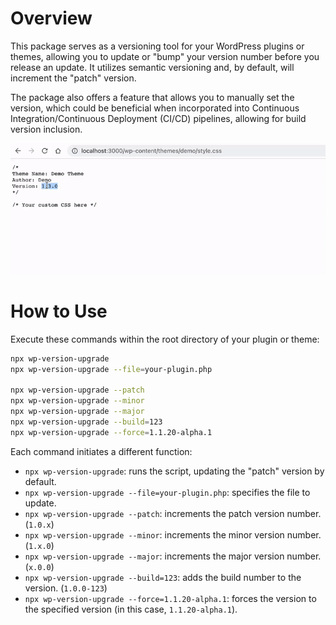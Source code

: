 # Overview

This package serves as a versioning tool for your WordPress plugins or themes, allowing you to update or "bump" your
version number before you release an update. It utilizes semantic versioning and, by default, will increment the "patch"
version.

The package also offers a feature that allows you to manually set the version, which could be beneficial when
incorporated into Continuous Integration/Continuous Deployment (CI/CD) pipelines, allowing for build version inclusion.

![Demo of CLI](https://raw.githubusercontent.com/AXE-WEB/wp-version-upgrade/master/demo.gif)

# How to Use

Execute these commands within the root directory of your plugin or theme:

```bash
npx wp-version-upgrade
npx wp-version-upgrade --file=your-plugin.php

npx wp-version-upgrade --patch
npx wp-version-upgrade --minor
npx wp-version-upgrade --major
npx wp-version-upgrade --build=123
npx wp-version-upgrade --force=1.1.20-alpha.1
```

Each command initiates a different function:

* `npx wp-version-upgrade`: runs the script, updating the "patch" version by default.
* `npx wp-version-upgrade --file=your-plugin.php`: specifies the file to update.
* `npx wp-version-upgrade --patch`: increments the patch version number. (`1.0.x`)
* `npx wp-version-upgrade --minor`: increments the minor version number. (`1.x.0`)
* `npx wp-version-upgrade --major`: increments the major version number. (`x.0.0`)
* `npx wp-version-upgrade --build=123`: adds the build number to the version. (`1.0.0-123`)
* `npx wp-version-upgrade --force=1.1.20-alpha.1`: forces the version to the specified version (in this case,
  `1.1.20-alpha.1`).

